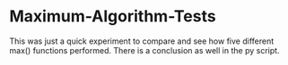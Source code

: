# Maximum-Algorithm-Tests
This was just a quick experiment to compare and see how five different max() functions performed. There is a conclusion as well in the py script.
